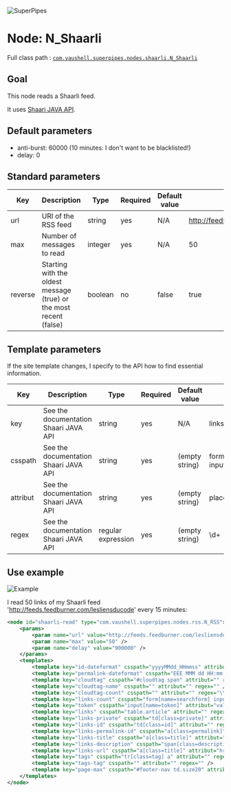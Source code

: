 ![SuperPipes](https://raw.githubusercontent.com/fabienvauchelles/superpipes/master/docs/images/logo_slogan238.png)


# Node: N_Shaarli

Full class path : [`com.vaushell.superpipes.nodes.shaarli.N_Shaarli`](../../superpipes/src/main/java/com/vaushell/superpipes/nodes/shaarli/N_Shaarli.java)


## Goal

This node reads a Shaarli feed.

It uses [Shaari JAVA API](https://github.com/fabienvauchelles/shaarli-java-api).


## Default parameters

* anti-burst: 60000 (10 minutes: I don't want to be blacklisted!)
* delay: 0


## Standard parameters

Key | Description | Type | Required | Default value | Example value
 --- | --- | --- | --- | --- | ---
url | URI of the RSS feed | string | yes | N/A | http://feeds.feedburner.com/lesliensducode
max | Number of messages to read | integer | yes | N/A | 50
reverse | Starting with the oldest message (true) or the most recent (false) | boolean | no | false | true


## Template parameters

If the site template changes, I specify to the API how to find essential information.

Key | Description | Type | Required | Default value | Example value
 --- | --- | --- | --- | --- | ---
key | See the documentation Shaari JAVA API | string | yes | N/A | links-count
csspath | See the documentation Shaari JAVA API | string | yes | (empty string) | form[name=searchform] input[class=medium]
attribut | See the documentation Shaari JAVA API | string | yes | (empty string) | placeholder
regex | See the documentation Shaari JAVA API | regular expression | yes | (empty string) | \\d+


## Use example

![Example](https://raw.githubusercontent.com/fabienvauchelles/superpipes/master/docs/images/example_migrate_shaarli.png)

I read 50 links of my Shaarli feed 'http://feeds.feedburner.com/lesliensducode' every 15 minutes:

```xml
<node id="shaarli-read" type="com.vaushell.superpipes.nodes.rss.N_RSS">
    <params>
        <param name="url" value="http://feeds.feedburner.com/lesliensducode" />
        <param name="max" value="50" />
        <param name="delay" value="900000" />
    </params>
    <templates>
        <template key="id-dateformat" csspath="yyyyMMdd_HHmmss" attribut="" regex="" />
        <template key="permalink-dateformat" csspath="EEE MMM dd HH:mm:ss yyyy" attribut="" regex="" />
        <template key="cloudtag" csspath="#cloudtag span" attribut="" regex="" />
        <template key="cloudtag-name" csspath="" attribut="" regex="" />
        <template key="cloudtag-count" csspath="" attribut="" regex="\\d+" />
        <template key="links-count" csspath="form[name=searchform] input[class=medium]" attribut="placeholder" regex="\\d+" />
        <template key="token" csspath="input[name=token]" attribut="value" regex="" />
        <template key="links" csspath="table.article" attribut="" regex="" />
        <template key="links-private" csspath="td[class=private]" attribut="" regex="" />
        <template key="links-id" csspath="td[class=id]" attribut="" regex="" />
        <template key="links-permalink-id" csspath="a[class=permalink]" attribut="id" regex="" />
        <template key="links-title" csspath="a[class=title]" attribut="" regex="" />
        <template key="links-description" csspath="span[class=description]" attribut="" regex="" />
        <template key="links-url" csspath="a[class=title]" attribut="href" regex="" />
        <template key="tags" csspath="tr[class=tag] a" attribut="" regex="" />
        <template key="tags-tag" csspath="" attribut="" regex="" />
        <template key="page-max" csspath="#footer-nav td.size20" attribut="" regex="(\\d+)$" />
    </templates>
</node>
```
